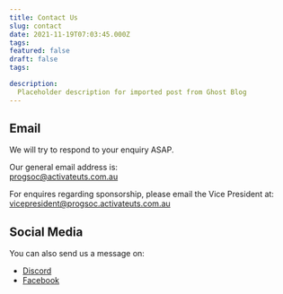 ```yaml
---
title: Contact Us
slug: contact
date: 2021-11-19T07:03:45.000Z
tags: 
featured: false
draft: false
tags:

description:
  Placeholder description for imported post from Ghost Blog 
---
```

Email
-----

We will try to respond to your enquiry ASAP.

Our general email address is:  
[progsoc@activateuts.com.au](mailto:progsoc@activateuts.com.au)

For enquires regarding sponsorship, please email the Vice President at:  
[vicepresident@progsoc.activateuts.com.au](mailto:vicepresident@progsoc.activateuts.com.au)

Social Media
------------

You can also send us a message on:

*   [Discord](/discord)
*   [Facebook](https://www.facebook.com/ProgSoc/)
